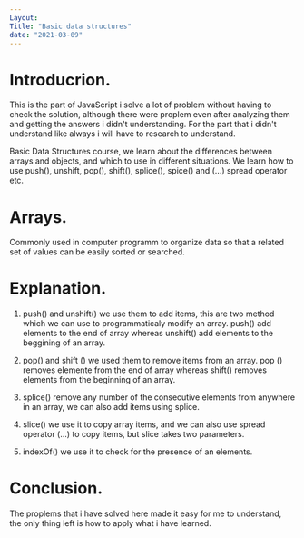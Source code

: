 ```yaml
---
Layout:
Title: "Basic data structures"
date: "2021-03-09"
---
```


# Introducrion.

This is the part of JavaScript i solve a lot of problem without having to check the solution, although there were proplem even after analyzing them and getting the answers i didn't understanding. For the part that i didn't understand like always i will have to research to understand.

Basic Data Structures course, we learn about the differences between arrays and objects, and which to use in different situations. We learn how to use push(), unshift, pop(), shift(), splice(), spice() and (...) spread operator etc.

# Arrays.

Commonly used in computer programm to organize data so that a related set of values can be easily sorted or searched.


# Explanation.
  
 1. push() and unshift() we use them to add items, this are two method which we can use to programmaticaly modify an array. push() add elements to the end of array whereas unshift() add elements to the beggining of an array.

 2. pop() and shift () we used them to remove items from an array. pop () removes elemente from the end of array whereas shift() removes elements from the beginning of an array.

 3. splice() remove any number of the consecutive elements from anywhere in an array, we can also add items using splice.

 4. slice() we use it to copy array items, and we can also use spread operator (...) to copy items, but slice takes two parameters.

 5. indexOf() we use it to check for the presence of an elements.

# Conclusion.
  
  The proplems that i have solved here made it easy for me to understand, the only thing left is how to apply what i have learned. 
 
